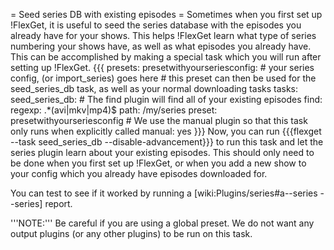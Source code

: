 = Seed series DB with existing episodes =
Sometimes when you first set up !FlexGet, it is useful to seed the series database with the episodes you already have for your shows. This helps !FlexGet learn what type of series numbering your shows have, as well as what episodes you already have. This can be accomplished by making a special task which you will run after setting up !FlexGet.
{{{
presets:
  presetwithyourseriesconfig:
    # your series config, (or import_series) goes here
    # this preset can then be used for the seed_series_db task, as well as your normal downloading tasks
tasks:
  seed_series_db:
    # The find plugin will find all of your existing episodes
    find:
      regexp: .*(avi|mkv|mp4)$
      path: /my/series
    preset: presetwithyourseriesconfig
    # We use the manual plugin so that this task only runs when explicitly called
    manual: yes
}}}
Now, you can run {{{flexget --task seed_series_db --disable-advancement}}} to run this task and let the series plugin learn about your existing episodes. This should only need to be done when you first set up !FlexGet, or when you add a new show to your config which you already have episodes downloaded for.

You can test to see if it worked by running a [wiki:Plugins/series#a--series --series] report.

'''NOTE:''' Be careful if you are using a global preset. We do not want any output plugins (or any other plugins) to be run on this task.